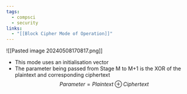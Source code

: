 ```yaml
---
tags:
  - compsci
  - security
links:
  - "[[Block Cipher Mode of Operation]]"
---
```

![[Pasted image 20240508170817.png]]
- This mode uses an initialisation vector
- The parameter being passed from Stage M to M+1 is the XOR of the plaintext and corresponding ciphertext
$$Parameter=Plaintext\oplus Ciphertext$$
